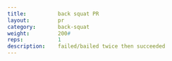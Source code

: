 ```yaml
---
title:			back squat PR
layout: 		pr
category:		back-squat
weight: 		200#
reps:			1
description:	failed/bailed twice then succeeded
---
```

